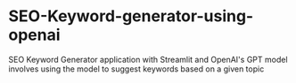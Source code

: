 # SEO-Keyword-generator-using-openai
SEO Keyword Generator application with Streamlit and OpenAI's GPT model involves using the model to suggest keywords based on a given topic
